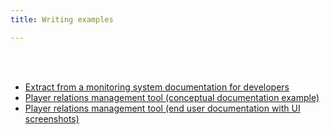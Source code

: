```yaml
---
title: Writing examples

---
```


<br><br>


* [Extract from a monitoring system documentation for developers](/docs/monitoring-system/)
* [Player relations management tool (conceptual documentation example)](/docs/writing-example/data-platform.pdf)
* [Player relations management tool (end user documentation with UI screenshots)](/docs/writing-example/rules.pdf)